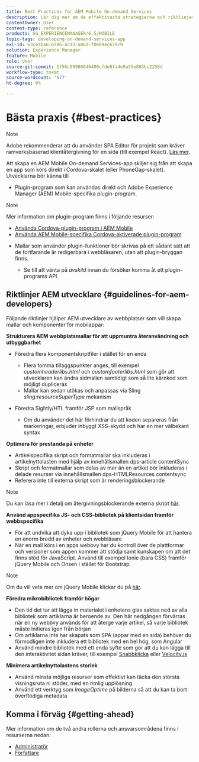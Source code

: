 ```yaml
---
title: Best Practices for AEM Mobile On-demand Services
description: Lär dig mer om de effektivaste strategierna och riktlinjerna som hjälper behöriga Adobe Experience Manager-utvecklare (AEM) att skapa mallar och komponenter för mobilappar.
contentOwner: User
content-type: reference
products: SG_EXPERIENCEMANAGER/6.5/MOBILE
topic-tags: developing-on-demand-services-app
exl-id: 63ceaba6-b796-4c13-a86d-f0609ec679c9
solution: Experience Manager
feature: Mobile
role: User
source-git-commit: 1f56c99980846400cfde8fa4e9a55e885bc2258d
workflow-type: tm+mt
source-wordcount: '577'
ht-degree: 0%

---
```


# Bästa praxis {#best-practices}

>[!NOTE]
>
>Adobe rekommenderar att du använder SPA Editor för projekt som kräver ramverksbaserad klientåtergivning för en sida (till exempel React). [Läs mer](/help/sites-developing/spa-overview.md).

Att skapa en AEM Mobile On-demand Services-app skiljer sig från att skapa en app som körs direkt i Cordova-skalet (eller PhoneGap-skalet). Utvecklarna bör känna till

* Plugin-program som kan användas direkt och Adobe Experience Manager (AEM) Mobile-specifika plugin-program.

>[!NOTE]
>
>Mer information om plugin-program finns i följande resurser:
>
>* [Använda Cordova-plugin-program i AEM Mobile](https://helpx.adobe.com/digital-publishing-solution/help/cordova-api.html)
>* [Använda AEM Mobile-specifika Cordova-aktiverade plugin-program](https://helpx.adobe.com/digital-publishing-solution/help/app-runtime-api.html)
>

* Mallar som använder plugin-funktioner bör skrivas på ett sådant sätt att de fortfarande är redigerbara i webbläsaren, utan att plugin-bryggan finns.

   * Se till att vänta på *avskild* innan du försöker komma åt ett plugin-programs API.

## Riktlinjer AEM utvecklare {#guidelines-for-aem-developers}

Följande riktlinjer hjälper AEM utvecklare av webbplatser som vill skapa mallar och komponenter för mobilappar:

**Strukturera AEM webbplatsmallar för att uppmuntra återanvändning och utbyggbarhet**

* Föredra flera komponentskriptfiler i stället för en enda

   * Flera tomma tilläggspunkter anges, till exempel *customheaderlibs.html* och *customfooterlibs.html* som gör att utvecklaren kan ändra sidmallen samtidigt som så lite kärnkod som möjligt dupliceras
   * Mallar kan sedan utökas och anpassas via Sling *sling:resourceSuperType* mekanism

* Föredra Sightly/HTL framför JSP som mallspråk

   * Om du använder det här förhindrar du att koden separeras från markeringar, erbjuder inbyggt XSS-skydd och har en mer välbekant syntax

**Optimera för prestanda på enheter**

* Artikelspecifika skript och formatmallar ska inkluderas i artikelnyttolasten med hjälp av innehållsmallen dps-article contentSync
* Skript och formatmallar som delas av mer än en artikel bör inkluderas i delade resurser via innehållsmallen dps-HTMLResources contentsync
* Referera inte till externa skript som är renderingsblockerande

>[!NOTE]
>
>Du kan läsa mer i detalj om återgivningsblockerande externa skript [här](https://developers.google.com/speed/docs/insights/BlockingJS).

**Använd appspecifika JS- och CSS-bibliotek på klientsidan framför webbspecifika**

* För att undvika att dyka upp i bibliotek som jQuery Mobile för att hantera en enorm bredd av enheter och webbläsare
* När en mall körs i en apps webbvy har du kontroll över de plattformar och versioner som appen kommer att stödja samt kunskapen om att det finns stöd för JavaScript. Använd till exempel Ionic (bara CSS) framför jQuery Mobile och Onsen i stället för Bootstrap.

>[!NOTE]
>
>Om du vill veta mer om jQuery Mobile klickar du på [här](https://jquerymobile.com/browser-support/1.4/).

**Föredra mikrobibliotek framför högar**

* Den tid det tar att lägga in materialet i enhetens glas saktas ned av alla bibliotek som artiklarna är beroende av. Den här nedgången förvärras när en ny webbvy används för att återge varje artikel, så varje bibliotek måste initieras igen från början
* Om artiklarna inte har skapats som SPA (appar med en sida) behöver du förmodligen inte inkludera ett bibliotek med en hel hög, som Angular
* Använd mindre bibliotek med ett enda syfte som gör att du kan lägga till den interaktivitet sidan kräver, till exempel [Snabbklicka](https://github.com/ftlabs/fastclick) eller [Velocity.js](https://velocityjs.org)

**Minimera artikelnyttolastens storlek**

* Använd minsta möjliga resurser som effektivt kan täcka den största visningsruta ni stöder, med en rimlig upplösning
* Använd ett verktyg som *ImageOptime* på bilderna så att du kan ta bort överflödiga metadata

## Komma i förväg {#getting-ahead}

Mer information om de två andra rollerna och ansvarsområdena finns i resurserna nedan:

* [Administratör](/help/mobile/aem-mobile.md)
* [Författare](/help/mobile/aem-mobile-on-demand.md)
